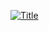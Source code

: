 [![Title](https://github-readme-stats.vercel.app/api?username=futzumi&show=stars%20earned,commits,%20prs,%20issues,%20contributed&type=bar)](https://github-readme-stats.vercel.app/api?username=futzumi&show=stars%20earned,commits,%20prs,%20issues,%20contributed&type=bar)
